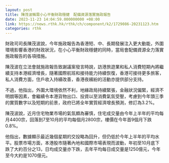 ```yaml
---
layout: post
title: 陳茂波稱需小心平衡財政穩健　配備資源落實施政報告
date: 2023-11-23 14:04:59.000000000 +08:00
link: https://news.rthk.hk/rthk/ch/component/k2/1729086-20231123.htm
categories: rthk
---
```


財政司司長陳茂波說，今年施政報告為香港短、中、長期發展注入更大動能，外圍環境影響香港的財政狀況，在小心平衡財政穩健的同時，當局會配備資源全力落實施政報告的各項措施。

陳茂波在立法會就施政報告致謝議案發言時說，訪港旅遊業和私人消費短期內將繼續支持本港經濟增長，隨著國際航班和接待能力持續恢復，香港可接待更多旅客，私人消費方面，住戶收入持續改善，香港夜繽紛的活動亦提供部分支持。

不過，他指出，外圍大環境依然不利，地緣政局持續緊張，金融狀況偏緊，經濟不明朗等因素，會繼續令本港貨物出口、投資以至消費氣氛受壓，考慮到今年頭三季的實質數字以及短期的前景，政府已將全年實質經濟增長預測，修訂為3.2%。

陳茂波說，近月住宅物業市場的氣氛頗為審慎，住宅成交量由今年上半年的平均每月4400宗，回落到7至10月的平均每個月2800宗，樓價在今年首9個月下跌0.8%。

他指出，數據顯示最近幾個星期的交投略為回升，但仍低於今年上半年的平均水平。股票市場方面，本港股市隨著內地和國際市場表現而波動，年初至10月底下跌了大約百分之13，日均成交量亦下跌，去年平均每日成交量是1250億元，今年至今大約是1070億元。
